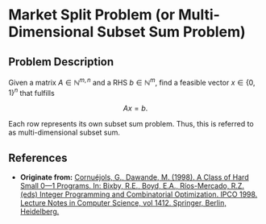 # Market Split Problem (or Multi-Dimensional Subset Sum Problem)

## Problem Description

Given a matrix $A \in \mathbb{N}^{m,n}$ and a RHS $b \in \mathbb{N}^m$, find a feasible vector $x \in \{0,1\}^{n}$ that fulfills 

$$
    Ax = b.
$$

Each row represents its own subset sum problem. 
Thus, this is referred to as multi-dimensional subset sum.

## References

* **Originate from:** [Cornuéjols, G., Dawande, M. (1998).
A Class of Hard Small 0—1 Programs.
In: Bixby, R.E., Boyd, E.A., Ríos-Mercado, R.Z. (eds)
Integer Programming and Combinatorial Optimization. IPCO 1998.
Lecture Notes in Computer Science, vol 1412. Springer, Berlin, Heidelberg.](https://doi.org/10.1007/3-540-69346-7_22)
